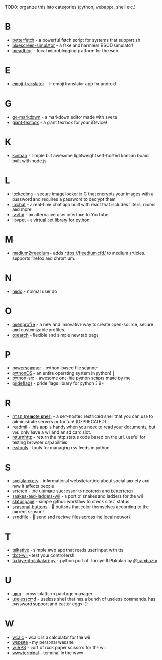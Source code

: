 TODO: organize this into categories (python, webapps, shell etc.)

# B
- <a href="https://github.com/sctech-tr/betterfetch">betterfetch</a> - a powerful fetch script for systems that support sh  
- <a href="https://github.com/sctech-tr/bluescreen-simulator">bluescreen-simulator</a> - a fake and harmless BSOD simulator!
- <a href="https://github.com/sctech-tr/breadblog">breadblog</a> - local microblogging platform for the web
# E
- <a href="https://github.com/sctech-tr/emoji-translator">emoji-translator</a> -  ✨ emoji translator app for android
# G
- <a href="https://github.com/sctech-tr/go-markdown">go-markdown</a> - a markdown editor made with svelte
- <a href="https://github.com/sctech-tr/giant-textbox">giant-textbox</a> - a giant textbox for your iDevice!
# K
- <a href="https://github.com/sctech-tr/kanban">kanban</a> - simple but awesome lightweight self-hosted kanban board built with node.js
# L
- <a href="https://github.com/sctech-tr/lockedimg">lockedimg</a> - secure image locker in C that encrypts your images with a password and requires a password to decrypt them
- <a href="https://github.com/lolch4t">lolchat</a> - a real-time chat app built with react that includes filters, rooms and more!
- <a href="https://github.com/lwytui/lwytui">lwytui</a> - an alternative user interface to YouTube.
- <a href="https://github.com/sctech-tr/libvpet">libvpet</a> - a virtual pet library for python
# M
- <a href="https://github.com/sctech-tr/medium2freedium">medium2freedium</a> - adds https://freedium.cfd/ to medium articles. supports firefox and chromium.
# N
- <a href="https://github.com/sctech-tr/nudo">nudo</a> - normal user do
# O
- <a href="https://github.com/openprofileproject/openprofile">openprofile</a> - a new and innovative way to create open-source, secure and customizable profiles.
- <a href="https://github.com/sctech-tr/osearch">osearch</a> - flexible and simple new tab page
# P
- <a href="https://github.com/sctech-tr/powerscanner">powerscanner</a> - python-based file scanner
- <a href="https://github.com/sctech-tr/pythonOS">pythonOS</a> - an entire operating system in python! 🐍
- <a href="https://github.com/sctech-tr/python-src">python-src</a> -  awesome one-file python scripts made by me
- <a href="https://git.gay/sctech/prideflags">prideflags</a> -  pride flags library for python 3.9+
# R
- <a href="https://github.com/remote-shell/server">rmsh (**r**e**m**ote **sh**ell)</a> - a self-hosted restricted shell that you can use to administrate servers or for fun! (DEPRECATED)  
- <a href="https://github.com/sctech-tr/readmii">readmii</a> - this app is handy when you need to read your documents, but you only have a wii and an sd card slot.
- <a href="https://github.com/sctech-tr/returnhttp">returnhttp</a> - return the http status code based on the url. useful for testing browser capabilities
- <a href="https://github.com/sctech-tr/rsstools">rsstools</a> - tools for managing rss feeds in python
# S
- <a href="https://github.com/sctech-tr/socialanxiety">socialanxiety</a> - informational website/article about social anxiety and how it affects people
- <a href="https://github.com/sctech-tr/scfetch">scfetch</a> - the ultimate successor to <a href="https://github.com/dylanaraps/neofetch">neofetch</a> and <a href="https://github.com/sctech-tr/betterfetch">betterfetch</a>
- <a href="https://github.com/sctech-tr/snakes-and-ladders-wii">snakes-and-ladders-wii</a> - a port of snakes and ladders for the wii
- <a href="https://github.com/sctech-tr/statuspage">statuspage</a> - simple github workflow to check sites' status
- <a href="https://github.com/sctech-tr/seasonal-buttons">seasonal-buttons</a> - 🌳 buttons that color themselves according to the current season!
- <a href="https://github.com/sctech-tr/sendfile">sendfile</a> - 📜 send and recieve files across the local network 
# T
- <a href="https://github.com/sctech-tr/talkative">talkative</a> - simple uwp app that reads user input with tts
- <a href="https://github.com/sctech-tr/tbct-wii">tbct-wii</a> - test your controllers!!
- <a href="https://github.com/sctech-tr/turkiye-il-plakalari-py">turkiye-il-plakalari-py</a> - python port of Türkiye İl Plakaları by <a href="https://github.com/cambazm">@cambazm</a>
# U
- <a href="https://github.com/sctech-tr/upm">upm</a> - cross-platform package manager
- <a href="https://github.com/sctech-tr/uselesscmd">uselesscmd</a> - useless shell that has a bunch of useless commands. has password support and easter eggs :D
# W
- <a href="https://github.com/sctech-tr/wcalc">wcalc</a> - wcalc is a calculator for the wii
- <a href="https://github.com/sctech-tr/website">website</a> - my personal website
- <a href="https://github.com/sctech-tr/wiiRPS">wiiRPS</a> - port of rock paper scissors for the wii
- <a href="https://github.com/wwwterminal/wwwterminal">wwwterminal</a> - terminal in the www
